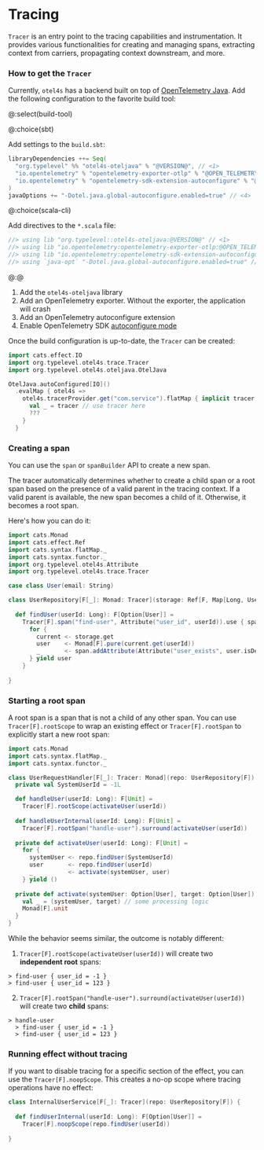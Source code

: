 # Tracing

`Tracer` is an entry point to the tracing capabilities and instrumentation. 
It provides various functionalities for creating and managing spans, 
extracting context from carriers, propagating context downstream, and more.

### How to get the `Tracer`

Currently, `otel4s` has a backend built on top of [OpenTelemetry Java][opentelemetry-java]. 
Add the following configuration to the favorite build tool:

@:select(build-tool)

@:choice(sbt)

Add settings to the `build.sbt`:

```scala
libraryDependencies ++= Seq(
  "org.typelevel" %% "otel4s-oteljava" % "@VERSION@", // <1>
  "io.opentelemetry" % "opentelemetry-exporter-otlp" % "@OPEN_TELEMETRY_VERSION@" % Runtime, // <2>
  "io.opentelemetry" % "opentelemetry-sdk-extension-autoconfigure" % "@OPEN_TELEMETRY_VERSION@" % Runtime // <3>
)
javaOptions += "-Dotel.java.global-autoconfigure.enabled=true" // <4>
```

@:choice(scala-cli)

Add directives to the `*.scala` file:

```scala
//> using lib "org.typelevel::otel4s-oteljava:@VERSION@" // <1>
//> using lib "io.opentelemetry:opentelemetry-exporter-otlp:@OPEN_TELEMETRY_VERSION@" // <2>
//> using lib "io.opentelemetry:opentelemetry-sdk-extension-autoconfigure:@OPEN_TELEMETRY_VERSION@" // <3>
//> using `java-opt` "-Dotel.java.global-autoconfigure.enabled=true" // <4>
```

@:@

1. Add the `otel4s-oteljava` library  
2. Add an OpenTelemetry exporter. Without the exporter, the application will crash  
3. Add an OpenTelemetry autoconfigure extension  
4. Enable OpenTelemetry SDK [autoconfigure mode][opentelemetry-java-autoconfigure]  

Once the build configuration is up-to-date, the `Tracer` can be created:

```scala mdoc:silent
import cats.effect.IO
import org.typelevel.otel4s.trace.Tracer
import org.typelevel.otel4s.oteljava.OtelJava

OtelJava.autoConfigured[IO]()
  .evalMap { otel4s =>
    otel4s.tracerProvider.get("com.service").flatMap { implicit tracer: Tracer[IO] =>
      val _ = tracer // use tracer here
      ???
    }
  }
```

### Creating a span

You can use the `span` or `spanBuilder` API to create a new span. 

The tracer automatically determines whether to create a child span or a root span based on the presence of a valid parent in the tracing context. 
If a valid parent is available, the new span becomes a child of it.  Otherwise, it becomes a root span. 

Here's how you can do it:

```scala mdoc:silent:reset
import cats.Monad
import cats.effect.Ref
import cats.syntax.flatMap._
import cats.syntax.functor._
import org.typelevel.otel4s.Attribute
import org.typelevel.otel4s.trace.Tracer

case class User(email: String)

class UserRepository[F[_]: Monad: Tracer](storage: Ref[F, Map[Long, User]]) {
  
  def findUser(userId: Long): F[Option[User]] =
    Tracer[F].span("find-user", Attribute("user_id", userId)).use { span =>
      for {
        current <- storage.get
        user    <- Monad[F].pure(current.get(userId))
        _       <- span.addAttribute(Attribute("user_exists", user.isDefined))
      } yield user
    }
  
}
```

### Starting a root span

A root span is a span that is not a child of any other span. 
You can use `Tracer[F].rootScope` to wrap an existing effect or `Tracer[F].rootSpan` to explicitly start a new root span:

```scala mdoc:silent
import cats.Monad
import cats.syntax.flatMap._
import cats.syntax.functor._

class UserRequestHandler[F[_]: Tracer: Monad](repo: UserRepository[F]) {
  private val SystemUserId = -1L

  def handleUser(userId: Long): F[Unit] =
    Tracer[F].rootScope(activateUser(userId))
    
  def handleUserInternal(userId: Long): F[Unit] =
    Tracer[F].rootSpan("handle-user").surround(activateUser(userId))
    
  private def activateUser(userId: Long): F[Unit] =
    for {
      systemUser <- repo.findUser(SystemUserId)
      user       <- repo.findUser(userId)
      _          <- activate(systemUser, user)
    } yield ()
    
  private def activate(systemUser: Option[User], target: Option[User]): F[Unit] = {
    val _ = (systemUser, target) // some processing logic
    Monad[F].unit
  }
}
```

While the behavior seems similar, the outcome is notably different:

1. `Tracer[F].rootScope(activateUser(userId))` will create two **independent root** spans:

```
> find-user { user_id = -1 }  
> find-user { user_id = 123 }
```

2. `Tracer[F].rootSpan("handle-user").surround(activateUser(userId))` will create two **child** spans:

```
> handle-user  
  > find-user { user_id = -1 }  
  > find-user { user_id = 123 }
```



### Running effect without tracing

If you want to disable tracing for a specific section of the effect, you can use the `Tracer[F].noopScope`. 
This creates a no-op scope where tracing operations have no effect:

```scala mdoc:silent
class InternalUserService[F[_]: Tracer](repo: UserRepository[F]) {
  
  def findUserInternal(userId: Long): F[Option[User]] =
    Tracer[F].noopScope(repo.findUser(userId))
  
}
```

[opentelemetry-java]: https://github.com/open-telemetry/opentelemetry-java
[opentelemetry-java-autoconfigure]: https://github.com/open-telemetry/opentelemetry-java/blob/main/sdk-extensions/autoconfigure/README.md